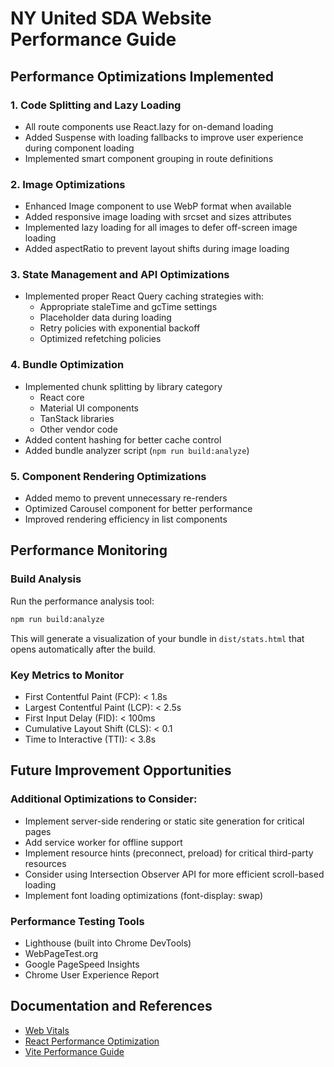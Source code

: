 # NY United SDA Website Performance Guide

## Performance Optimizations Implemented

### 1. Code Splitting and Lazy Loading
- All route components use React.lazy for on-demand loading
- Added Suspense with loading fallbacks to improve user experience during component loading
- Implemented smart component grouping in route definitions

### 2. Image Optimizations
- Enhanced Image component to use WebP format when available
- Added responsive image loading with srcset and sizes attributes
- Implemented lazy loading for all images to defer off-screen image loading
- Added aspectRatio to prevent layout shifts during image loading

### 3. State Management and API Optimizations
- Implemented proper React Query caching strategies with:
  - Appropriate staleTime and gcTime settings
  - Placeholder data during loading
  - Retry policies with exponential backoff
  - Optimized refetching policies

### 4. Bundle Optimization
- Implemented chunk splitting by library category
  - React core
  - Material UI components
  - TanStack libraries
  - Other vendor code
- Added content hashing for better cache control
- Added bundle analyzer script (`npm run build:analyze`)

### 5. Component Rendering Optimizations
- Added memo to prevent unnecessary re-renders
- Optimized Carousel component for better performance
- Improved rendering efficiency in list components

## Performance Monitoring

### Build Analysis
Run the performance analysis tool:
```bash
npm run build:analyze
```
This will generate a visualization of your bundle in `dist/stats.html` that opens automatically after the build.

### Key Metrics to Monitor
- First Contentful Paint (FCP): < 1.8s
- Largest Contentful Paint (LCP): < 2.5s
- First Input Delay (FID): < 100ms
- Cumulative Layout Shift (CLS): < 0.1
- Time to Interactive (TTI): < 3.8s

## Future Improvement Opportunities

### Additional Optimizations to Consider:
- Implement server-side rendering or static site generation for critical pages
- Add service worker for offline support
- Implement resource hints (preconnect, preload) for critical third-party resources
- Consider using Intersection Observer API for more efficient scroll-based loading
- Implement font loading optimizations (font-display: swap)

### Performance Testing Tools
- Lighthouse (built into Chrome DevTools)
- WebPageTest.org
- Google PageSpeed Insights
- Chrome User Experience Report

## Documentation and References
- [Web Vitals](https://web.dev/vitals/)
- [React Performance Optimization](https://react.dev/learn/render-and-commit)
- [Vite Performance Guide](https://vitejs.dev/guide/performance.html)
